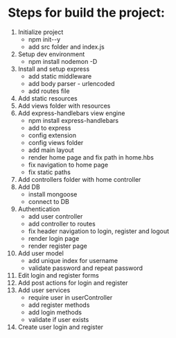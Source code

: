 # Steps for build the project:

1. Initialize project 
    - npm init--y
    - add src folder and index.js
2. Setup dev environment
    - npm install nodemon -D
3. Install and setup express
    - add static middleware
    - add body parser - urlencoded
    - add routes file
4. Add static resources
5. Add views folder with resources
6. Add express-handlebars view engine
    - npm install express-handlebars
    - add to express
    - config extension
    - config views folder
    - add main layout
    - render home page and fix path in home.hbs
    - fix navigation to home page
    - fix static paths
7. Add controllers folder with home controller
8. Add DB
    - install mongoose
    - connect to DB
9. Authentication
    - add user controller
    - add controller to routes
    - fix header navigation to login, register and logout
    - render login page
    - render register page
10. Add user model
    - add unique index for username
    * validate password and repeat password
11. Edit login and register forms
12. Add post actions for login and register
13. Add user services
    - require user in userController
    - add register methods
    - add login methods
    * validate if user exists
14. Create user login and register